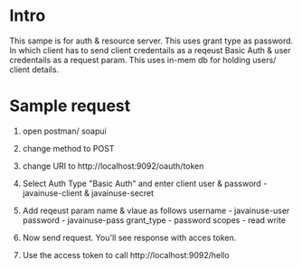 # Intro
This sampe is for auth & resource server.
This uses grant type as password. In which client has to send client credentails as a reqeust Basic Auth & user credentails as a request param.
This uses in-mem db for holding users/ client details.

# Sample request

1. open postman/ soapui
2. change method to POST
3. change URI to http://localhost:9092/oauth/token
4. Select Auth Type "Basic Auth" and enter client user & password - javainuse-client & javainuse-secret
5. Add reqeust param name & vlaue as follows 
username - javainuse-user
password - javainuse-pass
grant_type - password
scopes - read write

6. Now send request. You'll see response with acces token.
7. Use the access token to call http://localhost:9092/hello
